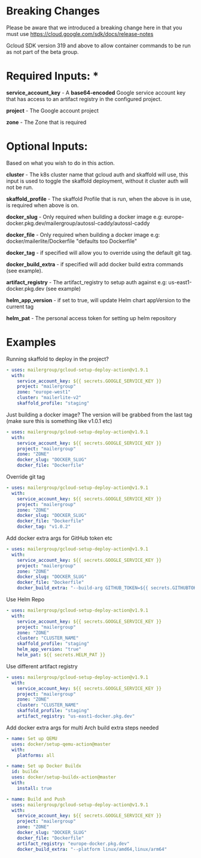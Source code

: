 # Breaking Changes

Please be aware that we introduced a breaking change here in that you must use https://cloud.google.com/sdk/docs/release-notes

Gcloud SDK version 319 and above to allow container commands to be run as not part of the beta group.

# Required Inputs: *

**service_account_key** - A **base64-encoded** Google service account key that has access to an artifact registry in the configured project.

**project** - The Google account project

**zone** - The Zone that is required

# Optional Inputs:

Based on what you wish to do in this action.

**cluster** - The k8s cluster name that gcloud auth and skaffold will use, this input is used to toggle the skaffold deployment, without it cluster auth will not be run.

**skaffold_profile** - The skaffold Profile that is run, when the above is in use, is required when above is on.

**docker_slug** - Only required when building a docker image e.g: europe-docker.pkg.dev/mailergroup/autossl-caddy/autossl-caddy

**docker_file** - Only required when building a docker image e.g: docker/mailerlite/Dockerfile "defaults too Dockerfile"

**docker_tag** - if specified will allow you to override using the default git tag.

**docker_build_extra** - if specified will add docker build extra commands (see example).

**artifact_registry** - The artifact_registry to setup auth against e.g: us-east1-docker.pkg.dev (see example)

**helm_app_version** - if set to true, will update Helm chart appVersion to the current tag

**helm_pat** - The personal access token for setting up helm repository

# Examples
Running skaffold to deploy in the project?

``` yaml
- uses: mailergroup/gcloud-setup-deploy-action@v1.9.1
  with:
    service_account_key: ${{ secrets.GOOGLE_SERVICE_KEY }}
    project: "mailergroup"
    zone: "europe-west1"
    cluster: "mailerlite-v2"
    skaffold_profile: "staging"
```

Just building a docker image? The version will be grabbed from the last tag (make sure this is something like v1.0.1 etc)
``` yaml
- uses: mailergroup/gcloud-setup-deploy-action@v1.9.1
  with:
    service_account_key: ${{ secrets.GOOGLE_SERVICE_KEY }}
    project: "mailergroup"
    zone: "ZONE"
    docker_slug: "DOCKER_SLUG"
    docker_file: "Dockerfile"
```

Override git tag
``` yaml
- uses: mailergroup/gcloud-setup-deploy-action@v1.9.1
  with:
    service_account_key: ${{ secrets.GOOGLE_SERVICE_KEY }}
    project: "mailergroup"
    zone: "ZONE"
    docker_slug: "DOCKER_SLUG"
    docker_file: "Dockerfile"
    docker_tag: "v1.0.2"
```

Add docker extra args for GitHub token etc
``` yaml
- uses: mailergroup/gcloud-setup-deploy-action@v1.9.1
  with:
    service_account_key: ${{ secrets.GOOGLE_SERVICE_KEY }}
    project: "mailergroup"
    zone: "ZONE"
    docker_slug: "DOCKER_SLUG"
    docker_file: "Dockerfile"
    docker_build_extra: "--build-arg GITHUB_TOKEN=${{ secrets.GITHUBTOKEN }}"
```

Use Helm Repo
``` yaml
- uses: mailergroup/gcloud-setup-deploy-action@v1.9.1
  with:
    service_account_key: ${{ secrets.GOOGLE_SERVICE_KEY }}
    project: "mailergroup"
    zone: "ZONE"
    cluster: "CLUSTER_NAME"
    skaffold_profile: "staging"
    helm_app_version: "true"
    helm_pat: ${{ secrets.HELM_PAT }}
```

Use different artifact registry
``` yaml
- uses: mailergroup/gcloud-setup-deploy-action@v1.9.1
  with:
    service_account_key: ${{ secrets.GOOGLE_SERVICE_KEY }}
    project: "mailergroup"
    zone: "ZONE"
    cluster: "CLUSTER_NAME"
    skaffold_profile: "staging"
    artifact_registry: "us-east1-docker.pkg.dev"
```

Add docker extra args for multi Arch build extra steps needed
``` yaml
- name: Set up QEMU
  uses: docker/setup-qemu-action@master
  with:
    platforms: all

- name: Set up Docker Buildx
  id: buildx
  uses: docker/setup-buildx-action@master
  with:
    install: true

- name: Build and Push
  uses: mailergroup/gcloud-setup-deploy-action@v1.9.1
  with:
    service_account_key: ${{ secrets.GOOGLE_SERVICE_KEY }}
    project: "mailergroup"
    zone: "ZONE"
    docker_slug: "DOCKER_SLUG"
    docker_file: "Dockerfile"
    artifact_registry: "europe-docker.pkg.dev"
    docker_build_extra: "--platform linux/amd64,linux/arm64"
```
